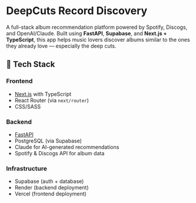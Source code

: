 #  DeepCuts Record Discovery

A full-stack album recommendation platform powered by Spotify, Discogs, and OpenAI/Claude. Built using **FastAPI**, **Supabase**, and **Next.js + TypeScript**, this app helps music lovers discover albums similar to the ones they already love — especially the deep cuts.

## 🔧 Tech Stack

### Frontend
- [Next.js](https://nextjs.org/) with TypeScript
- React Router (via `next/router`)
- CSS/SASS
  
### Backend
- [FastAPI](https://fastapi.tiangolo.com/)
- PostgreSQL (via Supabase)
- Claude for AI-generated recommendations
- Spotify & Discogs API for album data

### Infrastructure
- Supabase (auth + database)
- Render (backend deployment)
- Vercel (frontend deployment)



